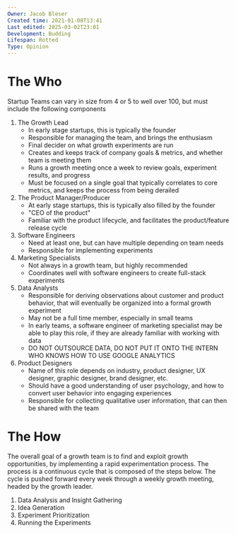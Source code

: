 ```yaml
---
Owner: Jacob Bleser
Created time: 2021-01-08T13:41
Last edited: 2025-03-02T23:01
Development: Budding
Lifespan: Rotted
Type: Opinion
---
```

# The Who
Startup Teams can vary in size from 4 or 5 to well over 100, but must include the following components
1. The Growth Lead
    - In early stage startups, this is typically the founder
    - Responsible for managing the team, and brings the enthusiasm
    - Final decider on what growth experiments are run
    - Creates and keeps track of company goals & metrics, and whether team is meeting them
    - Runs a growth meeting once a week to review goals, experiment results, and progress
    - Must be focused on a single goal that typically correlates to core metrics, and keeps the process from being derailed
2. The Product Manager/Producer
    - At early stage startups, this is typically also filled by the founder
    - "CEO of the product"
    - Familiar with the product lifecycle, and facilitates the product/feature release cycle
3. Software Engineers
    - Need at least one, but can have multiple depending on team needs
    - Responsible for implementing experiments
4. Marketing Specialists
    - Not always in a growth team, but highly recommended
    - Coordinates well with software engineers to create full-stack experiments
5. Data Analysts
    - Responsible for deriving observations about customer and product behavior, that will eventually be organized into a formal growth experiment
    - May not be a full time member, especially in small teams
    - In early teams, a software engineer of marketing specialist may be able to play this role, if they are already familiar with working with data
    - DO NOT OUTSOURCE DATA, DO NOT PUT IT ONTO THE INTERN WHO KNOWS HOW TO USE GOOGLE ANALYTICS
6. Product Designers
    - Name of this role depends on industry, product designer, UX designer, graphic designer, brand designer, etc.
    - Should have a good understanding of user psychology, and how to convert user behavior into engaging experiences
    - Responsible for collecting qualitative user information, that can then be shared with the team
# The How
The overall goal of a growth team is to find and exploit growth opportunities, by implementing a rapid experimentation process. The process is a continuous cycle that is composed of the steps below. The cycle is pushed forward every week through a weekly growth meeting, headed by the growth leader.
1. Data Analysis and Insight Gathering
2. Idea Generation
3. Experiment Prioritization
4. Running the Experiments